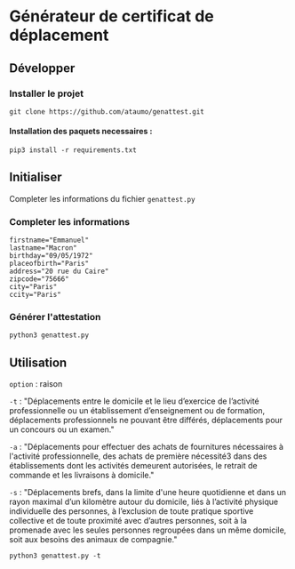 # Générateur de certificat de déplacement

## Développer

### Installer le projet

```console
git clone https://github.com/ataumo/genattest.git
```

#### Installation des paquets necessaires :
```console
pip3 install -r requirements.txt
```

## Initialiser

Completer les informations du fichier ``genattest.py``

### Completer les informations
```
firstname="Emmanuel"
lastname="Macron"
birthday="09/05/1972"
placeofbirth="Paris"
address="20 rue du Caire"
zipcode="75666"
city="Paris"
ccity="Paris"
```

### Générer l'attestation 

```
python3 genattest.py
```

## Utilisation

`option` : raison

`-t` : "Déplacements entre le domicile et le lieu d’exercice de l’activité professionnelle ou un établissement d’enseignement ou de formation, déplacements professionnels ne pouvant être différés, déplacements pour un concours ou un examen."

`-a` : "Déplacements pour effectuer des achats de fournitures nécessaires à l'activité professionnelle, des achats de première nécessité3 dans des établissements dont les activités demeurent autorisées, le retrait de commande et les livraisons à domicile."

`-s` : "Déplacements brefs, dans la limite d'une heure quotidienne et dans un rayon maximal d’un kilomètre autour du domicile,  liés à l’activité physique individuelle des personnes, à l’exclusion de toute pratique sportive collective et de toute proximité avec d’autres personnes, soit à la promenade avec les seules personnes regroupées dans un même domicile, soit aux besoins des animaux de compagnie."

```
python3 genattest.py -t
```
